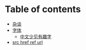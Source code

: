 # Table of contents

* [杂谈](README.md)
* [字体](zi-ti/README.md)
  * [中文少见有趣字](zi-ti/zhong-wen-shao-jian-you-qu-zi.md)
* [src href ref url](src-href-ref-url.md)

